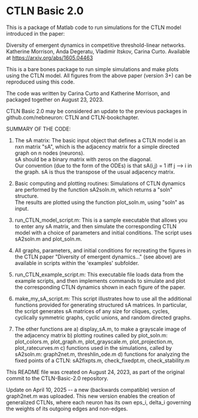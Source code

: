 # CTLN Basic 2.0

This is a package of Matlab code to run simulations for the CTLN model introduced in the paper:

Diversity of emergent dynamics in competitive threshold-linear networks.
Katherine Morrison, Anda Degeratu, Vladimir Itskov, Carina Curto.
Available at https://arxiv.org/abs/1605.04463

This is a bare bones package to run simple simulations and make plots using the CTLN model. 
All figures from the above paper (version 3+) can be reproduced using this code.

The code was written by Carina Curto and Katherine Morrison, and packaged together on August 23, 2023.

CTLN Basic 2.0 may be considered an update to the previous packages in 
github.com/nebneuron: CTLN and CTLN-bookchapter.

SUMMARY OF THE CODE:

1. The sA matrix:
The basic input object that defines a CTLN model is an nxn matrix "sA", 
which is the adjacency matrix for a simple directed graph on n nodes (neurons).  
sA should be a binary matrix with zeros on the diagonal.  
Our convention (due to the form of the ODEs) is that sA(i,j) = 1 iff j --> i in the graph. 
sA is thus the transpose of the usual adjacency matrix.

2. Basic computing and plotting routines:
Simulations of CTLN dynamics are performed by the function sA2soln.m, which returns a "soln" structure.  
The results are plotted using the function plot_soln.m, using "soln" as input.

3. run_CTLN_model_script.m:
This is a sample executable that allows you to enter any sA matrix, and then simulate 
the corresponding CTLN model with a choice of parameters and initial conditions. 
The script uses sA2soln.m and plot_soln.m.

4. All graphs, parameters, and initial conditions for recreating the figures in the 
CTLN paper "Diversity of emergent dynamics..." (see above) 
are available in scripts within the 'examples' subfolder.

5. run_CTLN_example_script.m:
This executable file loads data from the example scripts, and then implements commands
to simulate and plot the corresponding CTLN dynamics shown in each figure of the paper.

6. make_my_sA_script.m:
This script illustrates how to use all the additional functions provided for generating 
structured sA matrices.  In particular, the script generates sA matrices of any size for 
cliques, cycles, cyclically symmetric graphs, cyclic unions, and random directed graphs.

7. The other functions are 
        a) display_sA.m, to make a grayscale image of the adjacency matrix
	b) plotting routines called by plot_soln.m: 
	    plot_colors.m, plot_graph.m, plot_grayscale.m, plot_projection.m, plot_ratecurves.m
	c) functions used in the simulations, called by sA2soln.m: 
	    graph2net.m, threshlin_ode.m
	d) functions for analyzing the fixed points of a CTLN: 
	    sA2fixpts.m, check_fixedpt.m, check_stability.m

This README file was created on August 24, 2023, as part of the original commit to
the CTLN-Basic-2.0 repository.

Update on April 10, 2025 -- a new (backwards compatible) version of graph2net.m was uploaded. This new version enables the creation of generalized CTLNs, where each neuron has its own eps_i, delta_i governing the weights of its outgoing edges and non-edges.
